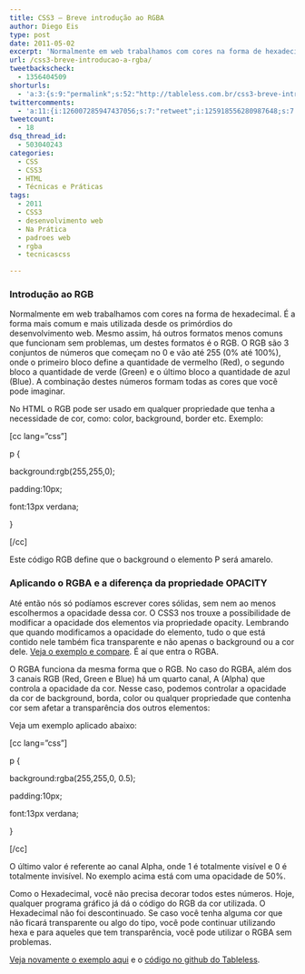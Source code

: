 ```yaml
---
title: CSS3 – Breve introdução ao RGBA
author: Diego Eis
type: post
date: 2011-05-02
excerpt: 'Normalmente em web trabalhamos com cores na forma de hexadecimal. Agora o RGBA nos permite que você aplique em uma determinada cor transparência. '
url: /css3-breve-introducao-a-rgba/
tweetbackscheck:
  - 1356404509
shorturls:
  - 'a:3:{s:9:"permalink";s:52:"http://tableless.com.br/css3-breve-introducao-a-rgba";s:7:"tinyurl";s:26:"http://tinyurl.com/3mbg5e6";s:4:"isgd";s:19:"http://is.gd/R9fE7a";}'
twittercomments:
  - 'a:11:{i:126007285947437056;s:7:"retweet";i:125918556280987648;s:7:"retweet";i:151734836422381568;s:7:"retweet";i:153886273864613888;s:7:"retweet";i:151742617695174657;s:7:"retweet";i:151735554004877313;s:7:"retweet";i:151734970220675073;s:7:"retweet";i:151734887655809024;s:7:"retweet";i:161627565944078336;s:7:"retweet";i:161626587282935809;s:7:"retweet";i:161626465887191040;s:7:"retweet";}'
tweetcount:
  - 18
dsq_thread_id:
  - 503040243
categories:
  - CSS
  - CSS3
  - HTML
  - Técnicas e Práticas
tags:
  - 2011
  - CSS3
  - desenvolvimento web
  - Na Prática
  - padroes web
  - rgba
  - tecnicascss

---
```

### Introdução ao RGB

Normalmente em web trabalhamos com cores na forma de hexadecimal. É a forma mais comum e mais utilizada desde os primórdios do desenvolvimento web. Mesmo assim, há outros formatos menos comuns que funcionam sem problemas, um destes formatos é o RGB. O RGB são 3 conjuntos de números que começam no 0 e vão até 255 (0% até 100%), onde o primeiro bloco define a quantidade de vermelho (Red), o segundo bloco a quantidade de verde (Green) e o último bloco a quantidade de azul (Blue). A combinação destes números formam todas as cores que você pode imaginar.

No HTML o RGB pode ser usado em qualquer propriedade que tenha a necessidade de cor, como: color, background, border etc. Exemplo:
  
[cc lang=&#8221;css&#8221;]
	  
p {
		  
background:rgb(255,255,0);
		  
padding:10px;
		  
font:13px verdana;
	  
}
  
[/cc]

Este código RGB define que o background o elemento P será amarelo.

### Aplicando o RGBA e a diferença da propriedade OPACITY

Até então nós só podíamos escrever cores sólidas, sem nem ao menos escolhermos a opacidade dessa cor. O CSS3 nos trouxe a possibilidade de modificar a opacidade dos elementos via propriedade opacity. Lembrando que quando modificamos a opacidade do elemento, tudo o que está contido nele também fica transparente e não apenas o background ou a cor dele. [Veja o exemplo e compare][1]. É aí que entra o RGBA. 

O RGBA funciona da mesma forma que o RGB. No caso do RGBA, além dos 3 canais RGB (Red, Green e Blue) há um quarto canal, A (Alpha) que controla a opacidade da cor. Nesse caso, podemos controlar a opacidade da cor de background, borda, color ou qualquer propriedade que contenha cor sem afetar a transparência dos outros elementos:

Veja um exemplo aplicado abaixo:

[cc lang=&#8221;css&#8221;]
	  
p {
		  
background:rgba(255,255,0, 0.5);
		  
padding:10px;
		  
font:13px verdana;
	  
}
  
[/cc]

O último valor é referente ao canal Alpha, onde 1 é totalmente visível e 0 é totalmente invisível. No exemplo acima está com uma opacidade de 50%. 

Como o Hexadecimal, você não precisa decorar todos estes números. Hoje, qualquer programa gráfico já dá o código do RGB da cor utilizada. O Hexadecimal não foi descontinuado. Se caso você tenha alguma cor que não ficará transparente ou algo do tipo, você pode continuar utilizando hexa e para aqueles que tem transparência, você pode utilizar o RGBA sem problemas.

[Veja novamente o exemplo aqui][1] e o [código no github do Tableless][2].

 [1]: http://tableless.github.com/exemplos/rgba/ "Teste de RGBA"
 [2]: https://github.com/tableless/exemplos/tree/gh-pages/rgba "Código no Github"